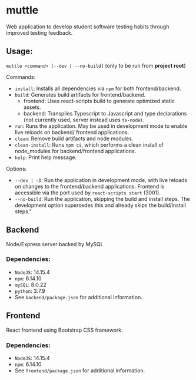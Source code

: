 # muttle
Web application to develop student software testing habits through improved testing feedback.

## Usage:
`muttle <command> [--dev | --no-build]` (only to be run from **project root**)

Commands:
 * `install`: Installs all dependencies via `npm` for both frontend/backend.
 * `build`: Generates build artifacts for frontend/backend.
   * frontend: Uses react-scripts build to generate optimized static assets.
   * backend: Transpiles Typescript to Javascript and type declarations (not currently used, server
     instead uses `ts-node`).
* `run`: Runs the application. May be used in development mode to enable live reloads on backend/
  frontend applications.
* `clean`: Remove build artifacts and node modules.
* `clean-install`: Runs `npm ci`, which performs a clean install of node_modules for backend/frontend
   applications.
* `help`: Print help message.

Options:
 * `--dev | -D`: Run the application in development mode, with live reloads  on changes to the 
 frontend/backend applications. Frontend is accessible via the port used by `react-scripts start`
 (3001).
 * `--no-build`: Run the application, skipping the build and install steps. The development option
 supersedes this and already skips the build/install steps."


## Backend
Node/Express server backed by MySQL

### Dependencies:
* `NodeJS`: 14.15.4
* `npm`: 6.14.10
* `mySQL`: 8.0.22
* `python`: 3.7.9
* See `backend/package.json` for additional information.

## Frontend
React frontend using Bootstrap CSS framework.

### Dependencies:
* `NodeJS`: 14.15.4
* `npm`: 6.14.10
* See `frontend/package.json` for additional information.
